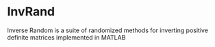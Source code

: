 # InvRand
Inverse Random is a suite of randomized methods for inverting positive definite matrices implemented in MATLAB
